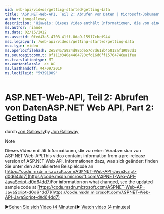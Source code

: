 ```yaml
---
uid: web-api/videos/getting-started/getting-data
title: 'ASP.NET-Web-API, Teil 2: Abrufen von Daten | Microsoft-Dokumentation'
author: jongalloway
description: 'Hinweis: Dieses Video enthält Informationen, die von einer Vorabversion von ASP.NET Web-API'
ms.author: riande
ms.date: 02/15/2012
ms.assetid: 0fed43a5-4703-41ff-8da9-15917cbc0944
msc.legacyurl: /web-api/videos/getting-started/getting-data
msc.type: video
ms.openlocfilehash: 2e584a7a924d985de57d7d61ab45812af19093d1
ms.sourcegitcommit: 0f1119340e4464720cfd16d0ff15764746ea1fea
ms.translationtype: MT
ms.contentlocale: de-DE
ms.lasthandoff: 04/09/2019
ms.locfileid: "59391909"
---
```

# <a name="aspnet-web-api-part-2-getting-data"></a><span data-ttu-id="21537-103">ASP.NET-Web-API, Teil 2: Abrufen von Daten</span><span class="sxs-lookup"><span data-stu-id="21537-103">ASP.NET Web API, Part 2: Getting Data</span></span>

<span data-ttu-id="21537-104">durch [Jon Galloway](https://github.com/jongalloway)</span><span class="sxs-lookup"><span data-stu-id="21537-104">by [Jon Galloway](https://github.com/jongalloway)</span></span>

> [!NOTE]
> <span data-ttu-id="21537-105">Dieses Video enthält Informationen, die von einer Vorabversion von ASP.NET Web-API.</span><span class="sxs-lookup"><span data-stu-id="21537-105">This video contains information from a pre-release version of ASP.NET Web API.</span></span> <span data-ttu-id="21537-106">Informationen dazu, was sich geändert finden Sie unter den aktualisierten Beispielcode an [https://code.msdn.microsoft.com/ASPNET-Web-API-JavaScript-d0d64dd7](https://code.msdn.microsoft.com/ASPNET-Web-API-JavaScript-d0d64dd7)</span><span class="sxs-lookup"><span data-stu-id="21537-106">For information on what changed, see the updated sample code at [https://code.msdn.microsoft.com/ASPNET-Web-API-JavaScript-d0d64dd7](https://code.msdn.microsoft.com/ASPNET-Web-API-JavaScript-d0d64dd7)</span></span>

[<span data-ttu-id="21537-107">&#9654;Sehen Sie sich Video (4 Minuten)</span><span class="sxs-lookup"><span data-stu-id="21537-107">&#9654; Watch video (4 minutes)</span></span>](https://channel9.msdn.com/Blogs/ASP-NET-Site-Videos/getting-data)
